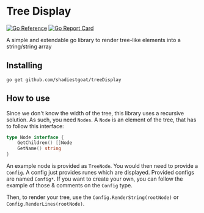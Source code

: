 # Tree Display

[![Go Reference](https://pkg.go.dev/badge/github.com/shadiestgoat/treeDisplay.svg)](https://pkg.go.dev/github.com/shadiestgoat/treeDisplay) [![Go Report Card](https://goreportcard.com/badge/github.com/shadiestgoat/treeDisplay)](https://goreportcard.com/report/github.com/shadiestgoat/treeDisplay)

A simple and extendable go library to render tree-like elements into a string/string array

## Installing

`go get github.com/shadiestgoat/treeDisplay`

## How to use

Since we don't know the width of the tree, this library uses a recursive solution. As such, you need `Nodes`. A `Node` is an element of the tree, that has to follow this interface:

```go
type Node interface {
	GetChildren() []Node
	GetName() string
}
```

An example node is provided as `TreeNode`. You would then need to provide a `Config`. A config just provides runes which are displayed. Provided configs are named `Config*`. If you want to create your own, you can follow the example of those & comments on the `Config` type.

Then, to render your tree, use the `Config.RenderString(rootNode)` or `Config.RenderLines(rootNode)`.